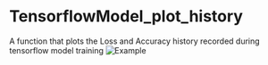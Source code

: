 # TensorflowModel_plot_history
A function that plots the Loss and Accuracy history recorded during tensorflow model training
![Example](https://github.com/user-attachments/assets/c04e48f7-150c-46a4-931f-cf0c4800500e)
